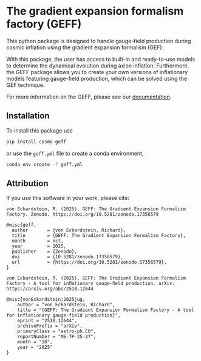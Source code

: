 # The gradient expansion formalism factory (GEFF)

This python package is designed to handle gauge-field production during cosmic inflation
using the gradient expansion formalism (GEF).

With this package, the user has access to built-in and ready-to-use models to determine the dynamical evolution during axion inflation. Furthermore, the GEFF package allows you to create your own versions
of inflationary models featuring gauge-field production, which can be solved using the GEF technique.

For more information on the GEFF, please see our [documentation](https://richard-von-eckardstein.github.io/GEFF/geff.html).

## Installation

To install this package use

```bash
pip install cosmo-geff
```

or use the `geff.yml` file to create a conda environment,

```bash
conda env create -f geff.yml
```

## Attribution

If you use this software in your work, please cite:

```
von Eckardstein, R. (2025). GEFF: The Gradient Expansion Formalism Factory. Zenodo. https://doi.org/10.5281/zenodo.17356579

@misc{geff,
  author       = {von Eckardstein, Richard},
  title        = {GEFF: The Gradient Expansion Formalism Factory},
  month        = oct,
  year         = 2025,
  publisher    = {Zenodo},
  doi          = {10.5281/zenodo.17356579},
  url          = {https://doi.org/10.5281/zenodo.17356579},
}

von Eckardstein, R. (2025). GEFF: The Gradient Expansion Formalism Factory - A tool for inﬂationary gauge-ﬁeld production. arXiv. https://arxiv.org/abs/2510.12644

@misc{vonEckardstein:2025jug,
    author = "von Eckardstein, Richard",
    title = "{GEFF: The Gradient Expansion Formalism Factory - A tool for inflationary gauge-field production}",
    eprint = "2510.12644",
    archivePrefix = "arXiv",
    primaryClass = "astro-ph.CO",
    reportNumber = "MS-TP-25-37",
    month = "10",
    year = "2025"
}
```

